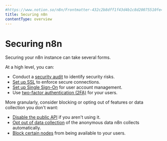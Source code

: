 ```yaml
---
#https://www.notion.so/n8n/Frontmatter-432c2b8dff1f43d4b1c8d20075510fe4
title: Securing n8n
contentType: overview
---
```


# Securing n8n

Securing your n8n instance can take several forms.

At a high level, you can:

* Conduct a [security audit](/hosting/securing/security-audit/) to identify security risks.
* [Set up SSL](/hosting/securing/set-up-ssl/) to enforce secure connections.
* [Set up Single Sign-On](/hosting/securing/set-up-sso/) for user account management.
* Use [two-factor authentication (2FA)](/user-management/two-factor-auth/) for your users.

More granularly, consider blocking or opting out of features or data collection you don't want:

* [Disable the public API](/hosting/securing/disable-public-api/) if you aren't using it.
* [Opt out of data collection](/hosting/securing/telemetry-opt-out/) of the anonymous data n8n collects automatically.
* [Block certain nodes](/hosting/securing/blocking-nodes/) from being available to your users.